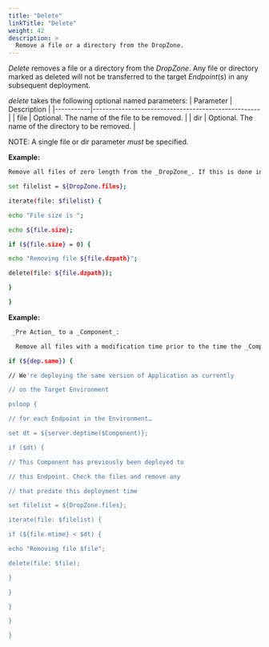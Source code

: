 ```yaml
---
title: "Delete"
linkTitle: "Delete"
weight: 42
description: >
  Remove a file or a directory from the DropZone. 
---
```



_Delete_ removes a file or a directory from the _DropZone_. Any file or directory marked as deleted will not be transferred to the target _Endpoint_(s) in any subsequent deployment.

_delete_ takes the following optional named parameters:
| Parameter | Description                                        |
|-----------|----------------------------------------------------|
| file      | Optional. The name of the file to be removed.      |
| dir       | Optional. The name of the directory to be removed. |

NOTE: A single file or dir parameter _must_ be specified.

**Example:**

```bash
Remove all files of zero length from the _DropZone_. If this is done in a pre-action to a _Component_, then no zero length file will be deployed to the _Endpoint_ even if they have been checked out from the repository:

set filelist = ${DropZone.files};

iterate(file: $filelist) {

echo "File size is ";

echo ${file.size};

if (${file.size} = 0) {

echo "Removing file ${file.dzpath}";

delete(file: ${file.dzpath});

}

}
```

**Example:**

```bash
 _Pre Action_ to a _Component_:

  Remove all files with a modification time prior to the time the _Component_ was last deployed to the _Endpoint_. If this removes all files, the _Component_ will not be deployed (since there are no files left in the _DropZone_). This allows you to set a _Component_ to "Deploy Always" and only push files that have been added to the _Component_ since it was last deployed.

if (${dep.same}) {

// We're deploying the same version of Application as currently

// on the Target Environment

psloop {

// for each Endpoint in the Environment…

set dt = ${server.deptime($Component)};

if ($dt) {

// This Component has previously been deployed to

// this Endpoint. Check the files and remove any

// that predate this deployment time

set filelist = ${DropZone.files};

iterate(file: $filelist) {

if (${file.mtime} < $dt) {

echo "Removing file $file";

delete(file: $file);

}

}

}

}

}
```
